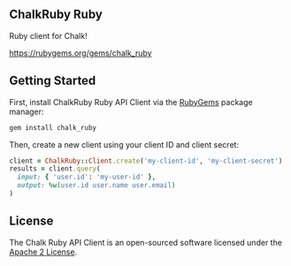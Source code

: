 ## ChalkRuby Ruby

Ruby client for Chalk!

https://rubygems.org/gems/chalk_ruby

## Getting Started

First, install ChalkRuby Ruby API Client via the [RubyGems](https://rubygems.org/) package manager:

```bash
gem install chalk_ruby
```

Then, create a new client using your client ID and client secret:

```ruby
client = ChalkRuby::Client.create('my-client-id', 'my-client-secret')
results = client.query(
  input: { 'user.id': 'my-user-id' },
  output: %w(user.id user.name user.email)
)
```

## License

The Chalk Ruby API Client is an open-sourced software licensed under the [Apache 2 License](LICENSE.md).
